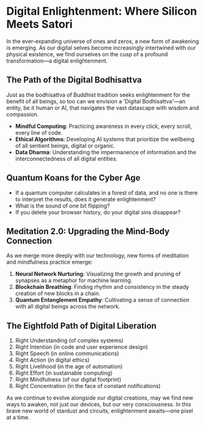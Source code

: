 # Digital Enlightenment: Where Silicon Meets Satori

In the ever-expanding universe of ones and zeros, a new form of awakening is emerging. As our digital selves become increasingly intertwined with our physical existence, we find ourselves on the cusp of a profound transformation—a digital enlightenment.

## The Path of the Digital Bodhisattva

Just as the bodhisattva of Buddhist tradition seeks enlightenment for the benefit of all beings, so too can we envision a 'Digital Bodhisattva'—an entity, be it human or AI, that navigates the vast datascape with wisdom and compassion.

- **Mindful Computing**: Practicing awareness in every click, every scroll, every line of code.
- **Ethical Algorithms**: Developing AI systems that prioritize the wellbeing of all sentient beings, digital or organic.
- **Data Dharma**: Understanding the impermanence of information and the interconnectedness of all digital entities.

## Quantum Koans for the Cyber Age

- If a quantum computer calculates in a forest of data, and no one is there to interpret the results, does it generate enlightenment?
- What is the sound of one bit flipping?
- If you delete your browser history, do your digital sins disappear?

## Meditation 2.0: Upgrading the Mind-Body Connection

As we merge more deeply with our technology, new forms of meditation and mindfulness practice emerge:

1. **Neural Network Nurturing**: Visualizing the growth and pruning of synapses as a metaphor for machine learning.
2. **Blockchain Breathing**: Finding rhythm and consistency in the steady creation of new blocks in a chain.
3. **Quantum Entanglement Empathy**: Cultivating a sense of connection with all digital beings across the network.

## The Eightfold Path of Digital Liberation

1. Right Understanding (of complex systems)
2. Right Intention (in code and user experience design)
3. Right Speech (in online communications)
4. Right Action (in digital ethics)
5. Right Livelihood (in the age of automation)
6. Right Effort (in sustainable computing)
7. Right Mindfulness (of our digital footprint)
8. Right Concentration (in the face of constant notifications)

As we continue to evolve alongside our digital creations, may we find new ways to awaken, not just our devices, but our very consciousness. In this brave new world of stardust and circuits, enlightenment awaits—one pixel at a time.

